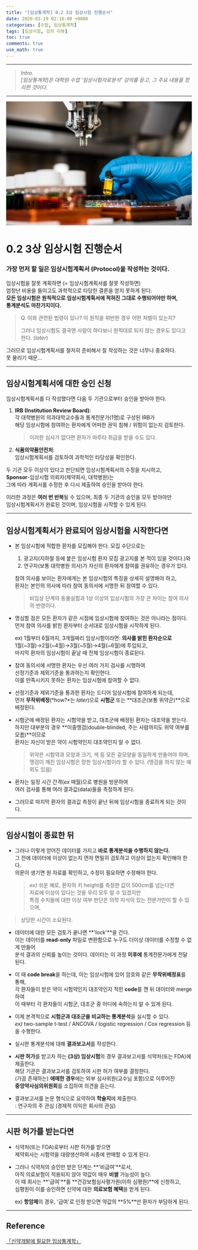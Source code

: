 ```yaml
---
title: "[임상통계학] 0.2 3상 임상시험 진행순서"
date: 2020-03-19 02:16:00 +0800
categories: [수업, 임상통계학]
tags: [임상시험, 강의 리뷰]
toc: true
comments: true
use_math: true  	
---
```


***

>*Intro.*  
>*[임상통계학]은 대학원 수업 '임상시험자료분석' 강의를 듣고, 그 주요 내용을 정리한 것이다.*  

***

![임상시험](\assets\img\임상시험\4.jpg)

# **0.2 3상 임상시험 진행순서**

### **가장 먼저 할 일은 임상시험계획서 (Protocol)을 작성하는 것이다.**

임상시험을 잘못 계획하면 (= 임상시험계획서를 잘못 작성하면)  
엄청난 비용을 들이고도 과학적으로 타당한 결론을 얻지 못하게 된다.  
**모든 임상시험은 원칙적으로 임상시험계획서에 적혀진 그대로 수행되어야만 하며,  
통계분석도 마찬가지이다.**

> *Q.* 이와 관련된 법령이 있나? 이 원칙을 위반한 경우 어떤 처벌이 있는지?
>
> 그러나 임상시험도 결국엔 사람이 하다보니 원칙대로 되지 않는 경우도 있다고 한다. (*later*)

그러므로 임상시험계획서를 철저히 준비해서 잘 작성하는 것은 너무나 중요하다.  
못 물리기 때문...

***

## **임상시험계획서에 대한 승인 신청**

임상시험계획서를 다 작성했다면 다음 두 기관으로부터 승인을 받아야 한다.

1. **IRB (Institution Review Board)**:   
   각 대학병원의 의과대학교수들과 통계전문가(1명)로 구성된 IRB가  
   해당 임상시험에 참여하는 환자에게 어떠한 권익 침해 / 위험이 없는지 검토한다.

   >  이러한 심사가 없다면 환자가 마루타 취급을 받을 수도 있다.

2. **식품의약품안전처**:  
   임상시험계획서를 검토하여 과학적인 타당성을 확인한다.

두 기관 모두 이상이 있다고 판단되면 임상시험계획서의 수정을 지시하고,   
**Sponsor**-임상시험 의뢰자(제약회사, 대학병원)는   
그에 따라 계획서를 수정한 후 다시 제출하여 승인을 받아야 한다.

이러한 과정은 **여러 번 반복**될 수 있으며, 최종 두 기관의 승인을 모두 받아야만  
임상시험계획서가 완료된 것이며, 임상시험을 시작할 수 있게 된다.

***

## **임상시험계획서가 완료되어 임상시험을 시작한다면**

- 본 임상시험에 적합한 환자를 모집해야 한다. 모집 수단으로는   
  1) 광고지(지하철 등에 붙은 임상시험 환자 모집 광고지를 본 적이 있을 것이다.)와  
  2) 연구자(보통 대학병원 의사)가 자신의 환자에게 참여를 권유하는 경우가 있다.

  참여 의사를 보이는 환자에게는 본 임상시험의 특징을 상세히 설명해야 하고,  
  환자는 본인의 의사에 따라 참여 동의서에 서명한 뒤 참여할 수 있다. 

  > 비임상 단계의 동물실험과 1상 이상의 임상시험의 가장 큰 차이는 참여 의사의 반영이다.

- 명심할 점은 모든 환자가 같은 시점에 임상시험에 참여하는 것은 아니라는 점이다.  
  먼저 참여 의사를 밝힌 환자부터 순서대로 임상시험을 시작하게 된다.

  ex) 1월부터 6월까지, 3개월짜리 임상시험이라면: **의사를 밝힌 환자순으로**   
  1월(\~3월)$\to$2월(\~4월)$\to$3월(\~5월)$\to$4월(\~6월)에 투입되고,   
  마지막 환자의 임상시험이 끝날 때 전체 임상시험이 종료된다.

- 참여 동의서에 서명한 환자는 우선 여러 가지 검사를 시행하여   
  선정기준과 제외기준을 통과하는지 확인한다.   
  이를 만족시키지 못하는 환자는 임상시험에 참여할 수 없다.

- 선정기준과 제외기준을 통과한 환자는 드디어 임상시험에 참여하게 되는데,   
  먼저 **무작위배정**(*how?*는 *later*)으로 **시험군** 또는 **대조군(보통 위약군)**으로 배정된다.

- 시험군에 배정된 환자는 시험약을 받고, 대조군에 배정된 환자는 대조약을 받는다.  
  하지만 대부분의 경우 **이중맹검(double-blinded, 주는 사람까지도 위약 여부를 모름)**이므로  
  환자는 자신이 받은 약이 시험약인지 대조약인지 알 수 없다.

  > 위약은 시험약과 모양과 크기, 색 등 모든 겉모양을 동일하게 만들어야 하며,  
  > 맹검이 깨진 임상시험은 망한 임상시험이라 할 수 있다. (맹검을 하지 않는 예외도 있음)

- 환자는 일정 시간 간격(*ex* 매월)으로 병원을 방문하여   
  여러 검사를 통해 여러 결과값(data)들을 측정하게 된다.

- 그러므로 마지막 환자의 결과값 측정이 끝난 뒤에 임상시험을 종료하게 되는 것이다.

***

## **임상시험이 종료한 뒤**

- 그러나 이렇게 얻어진 데이터를 가지고 **바로 통계분석을 수행하지 않는다.**  
  그 전에 데이터에 이상이 없는지 먼저 면밀히 검토하고 이상이 없는지 확인해야 한다.  
  의문이 생기면 원 자료를 확인하고, 수정이 필요하면 수정해야 한다.

  >  *ex)* 쉬운 예로, 환자의 키 height를 측정한 값이 500cm를 넘는다면   
  >  자료에 이상이 있다는 것을 우리 모두 알 수 있겠지만   
  >  특정 수치들에 대한 이상 여부 판단은 의학 지식이 있는 전문가만이 할 수 있으며,  
>  상당한 시간이 소요된다.

- 데이터에 대한 모든 검토가 끝나면 **'lock'**을 건다.   
  이는 데이터를 **read-only** 파일로 변환함으로 누구도 더이상 데이터를 수정할 수 없게 만들어  
  분석 결과의 신뢰를 높이는 것이다. 데이터는 이 과정 **이후에** 통계전문가에게 전달된다.

- 이 때 **code break**을 하는데, 이는 임상시험에 있어 암호와 같은 **무작위배정표**를 통해,  
  각 환자들이 받은 약이 시험약인지 대조약인지 적힌 **code**를 깬 뒤 데이터와 merge하여  
  이 때부터 각 환자들이 시험군, 대조군 중 어디에 속하는지 알 수 있게 된다.

- 이제 본격적으로 **시험군과 대조군을 비교하는 통계분석**을 실시할 수 있다.  
  *ex)* two-sample t-test / ANCOVA / logistic regression / Cox regression 등을 수행한다.  

- 실시한 통계분석에 대해 **결과보고서**를 작성한다.

- **시판 허가**를 받고자 하는 **(3상) 임상시험**의 경우 결과보고서를 식약처(또는 FDA)에 제출한다.  
  해당 기관은 결과보고서를 검토하여 시판 허가 여부를 결정한다.  
  (가끔 존재하는) **애매한 경우**에는 외부 심사위원(교수님 포함)으로 이루어진   
  **중앙약사심의위원회**를 소집하여 의견을 듣는다. 

- 결과보고서를 논문 형식으로 요약하여 **학술지**에 제출한다.  
  : 연구자의 주 관심 (경제적 이익은 회사의 관심)

***

## **시판 허가를 받는다면**

- 식약처(또는 FDA)로부터 시판 허가를 받으면   
  제약회사는 시험약을 대량생산하여 시중에 판매할 수 있게 된다.

- 그러나 식약처의 승인만 받은 단계는 **'비급여'**로서,   
  아직 의료보험이 적용되지 않아 약값이 매우 **비쌀** 가능성이 높다.   
  이 때 회사는 **'급여'**를 **건강보험심사평가원(이하 심평원)**에 신청하고,  
  심평원이 이를 승인하면 신약에 대한 **의료보험 혜택**을 받게 된다.  

  ex) **항암제**의 경우, '급여'로 인정 받으면 약값의 **5%**만 환자가 부담하게 된다.

***

## **Reference**

[「신약개발에 필요한 임상통계학」](https://blog.naver.com/exactmehta/221617591575)

